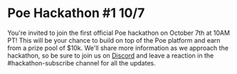 # Poe Hackathon #1 10/7

You're invited to join the first official Poe hackathon on October 7th at 10AM PT! This will be your chance to build on top of the Poe platform and earn from a prize pool of $10k. We'll share more information as we approach the hackathon, so be sure to join us on [Discord](https://discord.gg/B9GhuFwC) and leave a reaction in the #hackathon-subscribe channel for all the updates.

